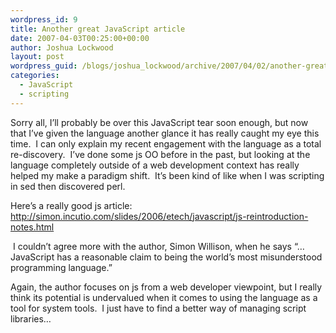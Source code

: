 ```yaml
---
wordpress_id: 9
title: Another great JavaScript article
date: 2007-04-03T00:25:00+00:00
author: Joshua Lockwood
layout: post
wordpress_guid: /blogs/joshua_lockwood/archive/2007/04/02/another-great-javascript-article.aspx
categories:
  - JavaScript
  - scripting
---
```

Sorry all, I&#8217;ll probably be over this JavaScript tear soon enough, but now that I&#8217;ve given the language another glance it has really caught my eye this time.&nbsp; I can only explain my recent engagement with the language as a total re-discovery.&nbsp; I&#8217;ve done some js OO before in the past, but looking at the language completely outside of a web development context has really helped my make a paradigm shift.&nbsp; It&#8217;s been kind of like when I was scripting in sed then discovered perl.


  


Here&#8217;s a really good js article: <http://simon.incutio.com/slides/2006/etech/javascript/js-reintroduction-notes.html>


  


&nbsp;I couldn&#8217;t agree more with the author, Simon Willison,&nbsp;when he says &#8220;&#8230;JavaScript has a reasonable claim to being the world&#8217;s most misunderstood programming language.&#8221;&nbsp; 


  


Again, the author focuses on js from a web developer viewpoint, but I really think its potential is undervalued when it comes to using the language as a tool for system tools.&nbsp; I just have to find a better way of managing script libraries&#8230;